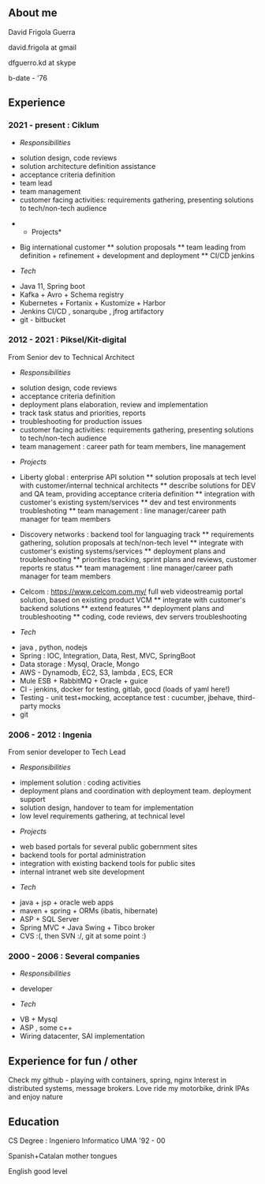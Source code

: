 ## About me

David Frigola Guerra

david.frigola at gmail 

dfguerro.kd at skype

b-date - '76

## Experience

### 2021 - present : Ciklum

- *Responsibilities*

* solution design, code reviews
* solution architecture definition assistance
* acceptance criteria definition
* team lead
* team management
* customer facing activities:  requirements gathering, presenting solutions to tech/non-tech audience

- * Projects*

* Big international customer
** solution proposals
** team leading from definition + refinement + development and deployment
** CI/CD jenkins

- *Tech*

* Java 11, Spring boot
* Kafka + Avro + Schema registry
* Kubernetes + Fortanix + Kustomize + Harbor 
* Jenkins CI/CD , sonarqube , jfrog artifactory
* git - bitbucket


### 2012 - 2021 : Piksel/Kit-digital

From Senior dev to Technical Architect

- *Responsibilities* 

* solution design, code reviews
* acceptance criteria definition
* deployment plans elaboration, review and implementation
* track task status and priorities, reports
* troubleshooting for production issues
* customer facing activities:  requirements gathering, presenting solutions to tech/non-tech audience
* team management : career path for team members, line management

- *Projects*

* Liberty global : enterprise API solution
** solution proposals at tech level with customer/internal technical architects
** describe solutions for DEV and QA team, providing acceptance criteria definition
** integration with customer's existing system/services
** dev and test environments troubleshoting 
** team management : line manager/career path manager for team members


* Discovery networks : backend tool for languaging track
** requirements gathering, solution proposals at tech/non-tech level
** integrate with customer's existing systems/services
** deployment plans and troubleshooting
** priorities tracking, sprint plans and reviews, customer reports re status
** team management : line manager/career path manager for team members


* Celcom : https://www.celcom.com.my/ full web videostreamig portal solution, based on existing product VCM
** integrate with customer's backend solutions
** extend features 
** deployment plans and troubleshooting
** coding, code reviews, dev servers troubleshooting

- *Tech*

* java , python, nodejs
* Spring : IOC, Integration, Data, Rest, MVC, SpringBoot
* Data storage : Mysql, Oracle, Mongo
* AWS - Dynamodb, EC2, S3, lambda , ECS, ECR
* Mule ESB + RabbitMQ + Oracle + guice
* CI - jenkins, docker for testing, gitlab, gocd (loads of yaml here!)
* Testing - unit test+mocking, acceptance test : cucumber, jbehave, third-party mocks
* git 


### 2006 - 2012 : Ingenia

From senior developer to Tech Lead

- *Responsibilities*

* implement solution : coding activities
* deployment plans and coordination with deployment team. deployment support
* solution design, handover to team for implementation
* low level requirements gathering, at technical level

- *Projects*

* web based portals for several public gobernment sites
* backend tools for portal administration
* integration with existing backend tools for public sites
* internal intranet web site development

- *Tech* 

* java + jsp + oracle web apps
* maven + spring + ORMs (ibatis, hibernate)
* ASP + SQL Server
* Spring MVC + Java Swing + Tibco broker 
* CVS :(, then SVN :/, git at some point :)

### 2000 - 2006 : Several companies

- *Responsibilities*

* developer

- *Tech*

* VB + Mysql
* ASP , some c++
* Wiring datacenter, SAI implementation


## Experience for fun / other

Check my github - playing with containers, spring, nginx
Interest in distributed systems, message brokers.
Love ride my motorbike, drink IPAs and enjoy nature

## Education

CS Degree : Ingeniero Informatico UMA
'92 - 00

Spanish+Catalan  mother tongues

English good level
